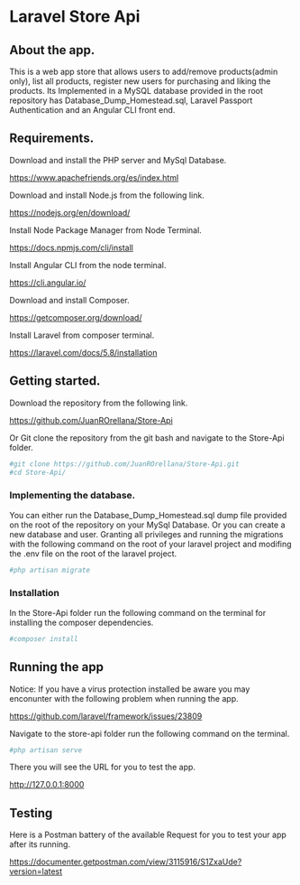 # Laravel Store Api

## About the app.

This is a web app store that allows users to add/remove products(admin only), list all products, register new users for purchasing and liking the products. Its Implemented in a MySQL database provided in the root repository has Database_Dump_Homestead.sql, Laravel Passport Authentication and an Angular CLI front end.

## Requirements.

Download and install the PHP server and MySql Database.

https://www.apachefriends.org/es/index.html

Download and install Node.js from the following link.

https://nodejs.org/en/download/

Install Node Package Manager from Node Terminal.

https://docs.npmjs.com/cli/install

Install Angular CLI from the node terminal.

https://cli.angular.io/

Download and install Composer.

https://getcomposer.org/download/

Install Laravel from composer terminal.

https://laravel.com/docs/5.8/installation

## Getting started.

Download the repository from the following link.

https://github.com/JuanROrellana/Store-Api

Or Git clone the repository from the git bash and navigate to the Store-Api folder.

```bash
#git clone https://github.com/JuanROrellana/Store-Api.git
#cd Store-Api/
```

### Implementing the database.

You can either run the Database_Dump_Homestead.sql dump file provided on the root of the repository on your MySql Database. 
Or you can create a new database and user. Granting all privileges and running the migrations with the following command on the root of your laravel project and modifing the .env file on the root of the laravel project.

```bash
#php artisan migrate
```
### Installation

In the Store-Api folder run the following command on the terminal for installing the composer dependencies.

```bash
#composer install
```

## Running the app

Notice: If you have a virus protection installed be aware you may enconunter with the following problem when running the app.

https://github.com/laravel/framework/issues/23809

Navigate to the store-api folder run the following command on the terminal.

```bash
#php artisan serve
```
There you will see the URL for you to test the app.

http://127.0.0.1:8000

## Testing

Here is a  Postman battery of the available Request for you to test your app after its running.

https://documenter.getpostman.com/view/3115916/S1ZxaUde?version=latest
